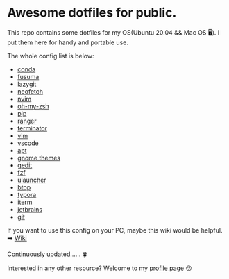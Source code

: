# Awesome dotfiles for public.

This repo contains some dotfiles for my OS(Ubuntu 20.04 && Mac OS 🖥️).  I put them here for handy and portable use.

The whole config list is below:

- [conda](https://github.com/Xuer04/Awesome-dotfiles/tree/main/conda)
- [fusuma](https://github.com/Xuer04/Awesome-dotfiles/tree/main/fusuma)
- [lazygit](https://github.com/Xuer04/Awesome-dotfiles/tree/main/lazygit)
- [neofetch](https://github.com/Xuer04/Awesome-dotfiles/tree/main/neofetch)
- [nvim](https://github.com/Xuer04/Awesome-dotfiles/tree/main/nvim)
- [oh-my-zsh](https://github.com/Xuer04/Awesome-dotfiles/tree/main/oh-my-zsh)
- [pip](https://github.com/Xuer04/Awesome-dotfiles/tree/main/pip)
- [ranger](https://github.com/Xuer04/Awesome-dotfiles/tree/main/ranger)
- [terminator](https://github.com/Xuer04/Awesome-dotfiles/tree/main/terminator)
- [vim](https://github.com/Xuer04/Awesome-dotfiles/tree/main/vim)
- [vscode](https://github.com/Xuer04/Awesome-dotfiles/tree/main/vscode)
- [apt](https://github.com/Xuer04/Awesome-dotfiles/tree/main/apt)
- [gnome themes](https://github.com/Xuer04/Awesome-dotfiles/tree/main/themes)
- [gedit](https://github.com/Xuer04/Awesome-dotfiles/tree/main/gedit)
- [fzf](https://github.com/Xuer04/Awesome-dotfiles/tree/main/fzf)
- [ulauncher](https://github.com/Xuer04/Awesome-dotfiles/tree/main/ulauncher)
- [btop](https://github.com/Xuer04/Awesome-dotfiles/tree/main/btop)
- [typora](https://github.com/Xuer04/Awesome-dotfiles/tree/main/typora)
- [iterm](https://github.com/Xuer04/Awesome-dotfiles/tree/main/iterm)
- [jetbrains](https://github.com/Xuer04/Awesome-dotfiles/tree/main/jetbrains)
- [git](https://github.com/Xuer04/Awesome-dotfiles/tree/main/git)

If you want to use this config on your PC, maybe this wiki would be helpful. ➡️ [Wiki](https://github.com/Xuer04/Awesome-dotfiles/wiki)

Continuously updated...... 🍀

Interested in any other resource? Welcome to my [profile page](https://github.com/Xuer04) 😜

